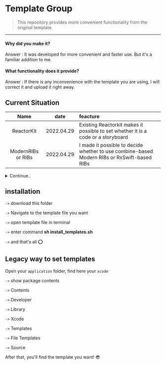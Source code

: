 # Template Group

> This repository provides more convenient functionality from the original template.

---


#### Why did you make it?
Answer : It was developed for more convenient and faster use. But it's a familiar addition to me.


#### What functionality does it provide?
Answer : If there is any inconvenience with the template you are using, I will correct it and upload it right away.

## Current Situation
|    Name    | date     | feacture        | 
|:--------------------:|:---------------:|:------------------|
| ReactorKit | 2022.04.29 | Existing Reactorkit makes it possible to set whether it is a code or a storyboard | 
| ModernRIBs or RIBs | 2022.04.29 | I made it possible to decide whether to use combine-based Modern RIBs or RxSwift-based RIBs | 

<details>
<summary>Continue..</summary>
<div markdown="1">       
  <br/>

- CleanSwift (by code)

</div>
</details>

## installation

`->` download this folder

`->` Navigate to the template file you want

`->` open template file in terminal

`->` enter command **sh install_templates.sh**

`->` and that's all ⭕️

## Legacy way to set templates

Open your `application` folder, find here your `xcode` 

`->` show package contents

`->` Contents

`->` Developer

`->` Library

`->` Xcode

`->` Templates

`->` File Templates

`->` Source

After that, you'll find the template you want! 😎